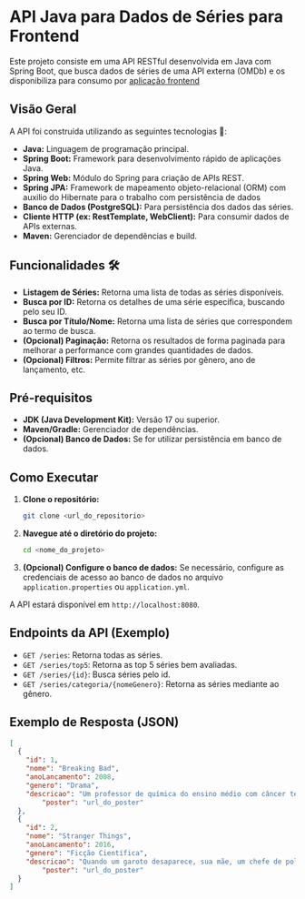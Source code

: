 # API Java para Dados de Séries para Frontend

Este projeto consiste em uma API RESTful desenvolvida em Java com Spring Boot, que busca dados de séries de uma API externa (OMDb) e os disponibiliza para consumo por <a href = https://github.com/manuverso/screenmatch-series-front>aplicação frontend</a>


## Visão Geral

A API foi construída utilizando as seguintes tecnologias 🔨:

*   **Java:** Linguagem de programação principal.
*   **Spring Boot:** Framework para desenvolvimento rápido de aplicações Java.
*   **Spring Web:** Módulo do Spring para criação de APIs REST.
*   **Spring JPA:** Framework de mapeamento objeto-relacional (ORM) com auxilio do Hibernate para o trabalho com persistência de dados 
*   **Banco de Dados (PostgreSQL):** Para persistência dos dados das séries.
*   **Cliente HTTP (ex: RestTemplate, WebClient):** Para consumir dados de APIs externas.
*   **Maven:** Gerenciador de dependências e build.

## Funcionalidades 🛠

*   **Listagem de Séries:** Retorna uma lista de todas as séries disponíveis.
*   **Busca por ID:** Retorna os detalhes de uma série específica, buscando pelo seu ID.
*   **Busca por Título/Nome:** Retorna uma lista de séries que correspondem ao termo de busca.
*   **(Opcional) Paginação:** Retorna os resultados de forma paginada para melhorar a performance com grandes quantidades de dados.
*   **(Opcional) Filtros:** Permite filtrar as séries por gênero, ano de lançamento, etc.

## Pré-requisitos

*   **JDK (Java Development Kit):** Versão 17 ou superior.
*   **Maven/Gradle:** Gerenciador de dependências.
*   **(Opcional) Banco de Dados:** Se for utilizar persistência em banco de dados.

## Como Executar

1.  **Clone o repositório:**

    ```bash
    git clone <url_do_repositorio>
    ```

2.  **Navegue até o diretório do projeto:**

    ```bash
    cd <nome_do_projeto>
    ```

3.  **(Opcional) Configure o banco de dados:** Se necessário, configure as credenciais de acesso ao banco de dados no arquivo `application.properties` ou `application.yml`.


A API estará disponível em `http://localhost:8080`.

## Endpoints da API (Exemplo)

*   `GET /series`: Retorna todas as séries.
*   `GET /series/top5`: Retorna as top 5 séries bem avaliadas.
*   `GET /series/{id}`: Busca séries pelo id.
*   `GET /series/categoria/{nomeGenero}`: Retorna as séries mediante ao gênero.

## Exemplo de Resposta (JSON)

```json
[
  {
    "id": 1,
    "nome": "Breaking Bad",
    "anoLancamento": 2008,
    "genero": "Drama",
    "descricao": "Um professor de química do ensino médio com câncer terminal se transforma em um produtor de metanfetamina para garantir o futuro financeiro de sua família.",
        "poster": "url_do_poster"
  },
  {
    "id": 2,
    "nome": "Stranger Things",
    "anoLancamento": 2016,
    "genero": "Ficção Científica",
    "descricao": "Quando um garoto desaparece, sua mãe, um chefe de polícia e seus amigos devem confrontar forças aterrorizantes para trazê-lo de volta.",
        "poster": "url_do_poster"
  }
]
